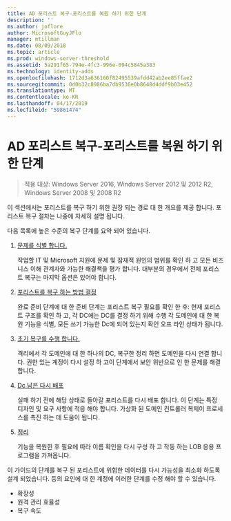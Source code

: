 ```yaml
---
title: AD 포리스트 복구-포리스트를 복원 하기 위한 단계
description: ''
ms.author: joflore
author: MicrosoftGuyJFlo
manager: mtillman
ms.date: 08/09/2018
ms.topic: article
ms.prod: windows-server-threshold
ms.assetid: 5a291f65-794e-4fc3-996e-094c5845a383
ms.technology: identity-adds
ms.openlocfilehash: 1712d3a636160f82495539afdd42ab2ee85ffae2
ms.sourcegitcommit: 0d0b32c8986ba7db9536e0b8648d4ddf9b03e452
ms.translationtype: MT
ms.contentlocale: ko-KR
ms.lasthandoff: 04/17/2019
ms.locfileid: "59861474"
---
```

# <a name="ad-forest-recovery---steps-for-restoring-the-forest"></a>AD 포리스트 복구-포리스트를 복원 하기 위한 단계

>적용 대상: Windows Server 2016, Windows Server 2012 및 2012 R2, Windows Server 2008 및 2008 R2

이 섹션에서는 포리스트를 복구 하기 위한 권장 되는 경로 대 한 개요를 제공 합니다. 포리스트 복구 절차는 나중에 자세히 설명 됩니다.  
  
다음 목록에 높은 수준의 복구 단계를 요약 되어 있습니다.  
  
1. [문제를 식별 합니다.](AD-Forest-Recovery-Identify-the-Problem.md)  

   작업할 IT 및 Microsoft 지원에 문제 및 잠재적 원인의 범위를 확인 하 고 모든 비즈니스 이해 관계자와 가능한 해결책을 평가 합니다. 대부분의 경우에서 전체 포리스트 복구는 마지막 옵션은 있어야 합니다.  
  
2. [포리스트를 복구 하는 방법 결정](AD-Forest-Recovery-Determine-how-to-Recover.md)  

   완료 준비 단계에 대 한 준비 단계는 포리스트 복구 필요를 확인 한 후: 현재 포리스트 구조를 확인 하 고, 각 DC에는 DC를 결정 하기 위해 수행 각 도메인에 대 한 복원 기능을 식별, 모든 쓰기 가능한 Dc에 되어 있는지 확인 오프 라인 상태가 됩니다.  

3. [초기 복구를 수행 합니다.](AD-Forest-Recovery-Perform-initial-recovery.md)  

   격리에서 각 도메인에 대 한 하나의 DC, 복구한 정리 하면 도메인을 다시 연결 합니다. 권한 있는 계정이 다시 설정 하 고이 단계에서 보안 위반으로 인 한 문제를 해결 합니다.  
  
4. [Dc 남은 다시 배포](AD-Forest-Recovery-Restore-Additional-DCs.md)  

   실패 하기 전에 해당 상태로 돌아갈 포리스트를 다시 배포 합니다. 이 단계는 특정 디자인 및 요구 사항에 적응 해야 합니다. 가상화 된 도메인 컨트롤러 복제이 프로세스를 촉진 하는 데 도움이 됩니다.  

5. [정리](AD-Forest-Recovery-Cleanup.md)  

   기능을 복원한 후 필요에 따라 이름 확인을 다시 구성 하 고 작동 하는 LOB 응용 프로그램을 가져옵니다.  

이 가이드의 단계를 복구 된 포리스트에 위험한 데이터를 다시 가능성을 최소화 하도록 설계 되었습니다. 등의 요인에 대 한 계정에 이러한 단계를 수정 해야 할 수 있습니다.  
  
- 확장성  
- 원격 관리 효율성  
- 복구 속도  
